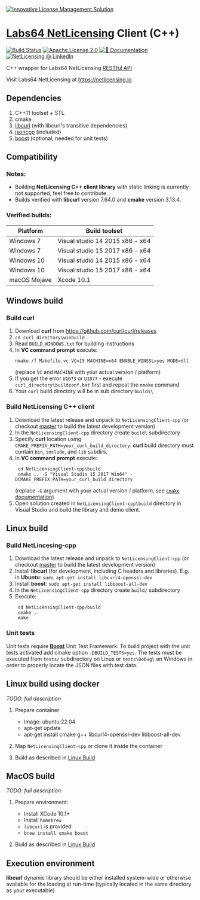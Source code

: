 <a href="https://netlicensing.io"><img src="https://netlicensing.io/img/netlicensing-stage-twitter.jpg" alt="Innovative License Management Solution"></a>

# [Labs64 NetLicensing](https://netlicensing.io) Client (C++)

[![Build Status](https://github.com/Labs64/NetLicensingClient-cpp/actions/workflows/netlicesning-client-ci.yml/badge.svg?branch=master)](https://github.com/Labs64/NetLicensingClient-cpp/actions/workflows/netlicesning-client-ci.yml)
[![Apache License 2.0](https://img.shields.io/badge/License-Apache%202.0-blue.svg)](https://github.com/Labs64/NetLicensingClient-cpp/blob/master/LICENSE)
[![📖 Documentation](https://img.shields.io/badge/📖%20Documentation-Wiki-AB6543.svg)](https://netlicensing.io/wiki/restful-api)
[![NetLicensing @ LinkedIn](https://img.shields.io/badge/NetLicensing-0077B5.svg?logo=LinkedIn)](https://www.linkedin.com/showcase/netlicensing)

C++ wrapper for Labs64 NetLicensing [RESTful API](https://netlicensing.io/wiki/restful-api)

Visit Labs64 NetLicensing at https://netlicensing.io

## Dependencies
1. C++11 toolset + STL
2. cmake
3. [libcurl](https://github.com/curl/curl) (with libcurl's transitive dependencies)
4. [jsoncpp](https://github.com/open-source-parsers/jsoncpp) (included)
5. [boost](https://www.boost.org/) (optional, needed for unit tests)


## Compatibility

### Notes:
- Building **NetLicensing C++ client library** with static linking is currently not supported, feel free to contribute.
- Builds verified with **libcurl** version 7.64.0 and **cmake** version 3.13.4.

### Verified builds:

Platform | Build toolset
------------ | -------------
Windows 7 | Visual studio 14 2015 x86 - x64
Windows 7 | Visual studio 15 2017 x86 - x64
Windows 10 | Visual studio 14 2015 x86 - x64
Windows 10 | Visual studio 15 2017 x86 - x64
macOS Mojave | Xcode 10.1


## Windows build

### Build curl
1. Download <b>curl</b> from https://github.com/curl/curl/releases
2. `cd curl_directory\winbuild`
3. Read `BUILD_WINDOWS.txt` for building instructions
4. In **VC command prompt** execute:
   ```
   nmake /f Makefile.vc VC=15 MACHINE=x64 ENABLE_WINSSL=yes MODE=dll
   ```
   (replace `VC` and `MACHINE` with your actual version / platform)
5. If you get the error `U1073` or `U1077` - execute `curl_directory\buildconf.bat` first and repeat the `nmake` command
6. Your `curl` build directory will be in sub directory `builds\`

### Build NetLicensing C++ client
1. Download the latest release and unpack to `NetLicensingClient-cpp` (or checkout [master](https://github.com/Labs64/NetLicensingClient-cpp.git) to build the latest development version)
2. In the `NetLicensingClient-cpp` directory create `build\` subdirectory
3. Specify **curl** location using `CMAKE_PREFIX_PATH=your_curl_build_directory`. **curl** build directory must contain `bin`, `include`, and `lib` subdirs.
4. In **VC command prompt** execute:
   ```
    cd NetLicensingClient-cpp\build
    cmake .. -G "Visual Studio 15 2017 Win64" -DCMAKE_PREFIX_PATH=your_curl_build_directory
   ```
   (replace `-G` argument with your actual version / platform, see [`cmake` documentation](https://cmake.org/cmake/help/latest/))
5. Open solution created in `NetLicensingClient-cpp\build` directory in Visual Studio and build the library and demo client.


## Linux build

### Build NetLincesing-cpp
1. Download the latest release and unpack to `NetLicensingClient-cpp` (or checkout [master](https://github.com/Labs64/NetLicensingClient-cpp.git) to build the latest development version)
2. Install **libcurl** (for development, including C headers and libraries). E.g. in **Ubuntu**:
    ```sudo apt-get install libcurl4-openssl-dev```
3. Install **boost**: ```sudo apt-get install libboost-all-dev```
3. In the `NetLicensingClient-cpp` directory create `build/` subdirectory
4. Execute:
   ```
    cd NetLicensingClient-cpp/build
    cmake ..
    make
   ```

### Unit tests

Unit tests require [**Boost**](https://www.boost.org) Unit Test Framework. To build project with the unit tests activated add cmake option `-DBUILD_TESTS=yes`. The tests must be executed from `tests/` subdirectory on Linux or `tests\Debug\` on Windows in order to properly locate the JSON files with test data.


## Linux build using docker

_TODO: full description_

1. Prepare container
   - Image: ubuntu:22.04
   - apt-get update
   - apt-get install cmake g++ libcurl4-openssl-dev libboost-all-dev

2. Map `NetLicensingClient-cpp` or clone it inside the container

3. Build as described in [Linux Build](#linux-build)


## MacOS build

_TODO: full description_

1. Prepare environment:
   - Install XCode 10.1+
   - Install `homebrew`
   - `libcurl` is provided
   - `brew install cmake boost`

2. Build as described in [Linux Build](#linux-build)


## Execution environment

**libcurl** dynamic library should be either installed system-wide or otherwise available for the loading at run-time (typically located in the same directory as your executable)
